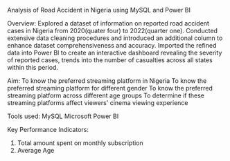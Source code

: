 Analysis of Road Accident in Nigeria using MySQL and Power BI

Overview:
Explored a dataset of information on reported road accident cases in Nigeria from 2020(quater four) to 2022(quarter one).
Conducted extensive data cleaning procedures and introduced an additional column to enhance dataset comprehensiveness and accuracy.
Imported the refined data into Power BI to create an interactive dashboard revealing the severity of reported cases, trends into the number of casualties across all states within this period.

Aim:
To know the preferred streaming platform in Nigeria
To know the preferred streaming platform for different gender
To know the preferred streaming platform across different age groups
To determine if these streaming platforms affect viewers' cinema viewing experience

Tools used:
MySQL
Microsoft Power BI

Key Performance Indicators:
1. Total amount spent on monthly subscription
2. Average Age
